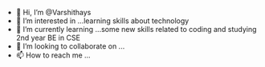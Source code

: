 - 👋 Hi, I’m @Varshithays
- 👀 I’m interested in ...learning skills about technology
- 🌱 I’m currently learning ...some new skills related to coding and studying 2nd year BE in CSE
- 💞️ I’m looking to collaborate on ...
- 📫 How to reach me ...

<!---
Varshithays/Varshithays is a ✨ special ✨ repository because its `README.md` (this file) appears on your GitHub profile.
You can click the Preview link to take a look at your changes.
--->
